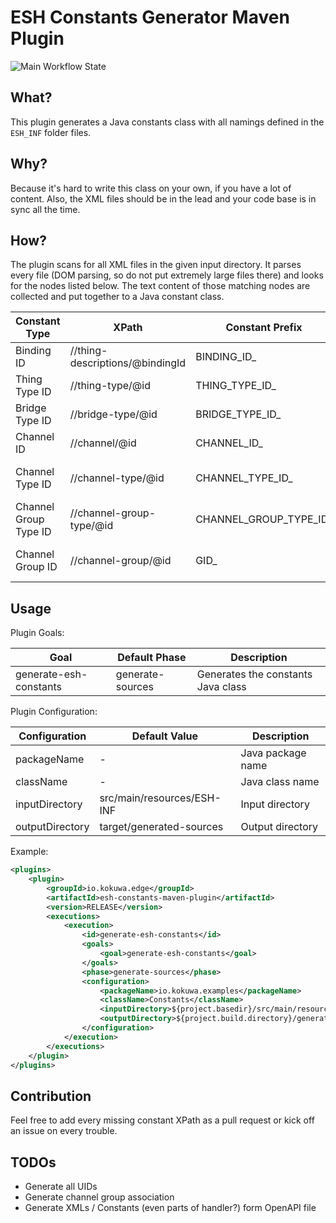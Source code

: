 # ESH Constants Generator Maven Plugin

![Main Workflow State](https://github.com/kokuwaio/esh-constants-maven-plugin/workflows/Main/badge.svg)

## What?

This plugin generates a Java constants class with all namings defined in the `ESH_INF` folder files.

## Why?

Because it's hard to write this class on your own, if you have a lot of content. Also, the XML files should be
in the lead and your code base is in sync all the time.

## How?

The plugin scans for all XML files in the given input directory. It parses every file (DOM parsing, so do not put
extremely large files there) and looks for the nodes listed below. The text content of those matching nodes are
collected and put together to a Java constant class.

| Constant Type         | XPath                           | Constant Prefix        | Description                    |
|-----------------------|---------------------------------|------------------------|--------------------------------|
| Binding ID            | //thing-descriptions/@bindingId | BINDING_ID_            | The ID of the binding          |
| Thing Type ID         | //thing-type/@id                | THING_TYPE_ID_         | The ID of a thing type         |
| Bridge Type ID        | //bridge-type/@id               | BRIDGE_TYPE_ID_        | The ID of a bridge type        |
| Channel ID            | //channel/@id                   | CHANNEL_ID_            | The ID of a channel            |
| Channel Type ID       | //channel-type/@id              | CHANNEL_TYPE_ID_       | The ID of a channel type       |
| Channel Group Type ID | //channel-group-type/@id        | CHANNEL_GROUP_TYPE_ID_ | The ID of a channel group type |
| Channel Group ID      | //channel-group/@id             | GID_                   | The ID of a channel group      |

## Usage

Plugin Goals:

| Goal                   | Default Phase    | Description                        |
|------------------------|------------------|------------------------------------|
| generate-esh-constants | generate-sources | Generates the constants Java class |

Plugin Configuration:

| Configuration   | Default Value              | Description       |
|-----------------|----------------------------|-------------------|
| packageName     | -                          | Java package name |
| className       | -                          | Java class name   |
| inputDirectory  | src/main/resources/ESH-INF | Input directory   |
| outputDirectory | target/generated-sources   | Output directory  |

Example:

```xml
<plugins>
	<plugin>
		<groupId>io.kokuwa.edge</groupId>
		<artifactId>esh-constants-maven-plugin</artifactId>
		<version>RELEASE</version>
		<executions>
			<execution>
				<id>generate-esh-constants</id>
				<goals>
					<goal>generate-esh-constants</goal>
				</goals>
				<phase>generate-sources</phase>
				<configuration>
					<packageName>io.kokuwa.examples</packageName>
					<className>Constants</className>
					<inputDirectory>${project.basedir}/src/main/resources/ESH-INF</inputDirectory>
					<outputDirectory>${project.build.directory}/generated-sources</outputDirectory>
				</configuration>
			</execution>
		</executions>
	</plugin>
</plugins>
```

## Contribution

Feel free to add every missing constant XPath as a pull request or kick off an issue on every trouble.

## TODOs

* Generate all UIDs
* Generate channel group association
* Generate XMLs / Constants (even parts of handler?) form OpenAPI file
